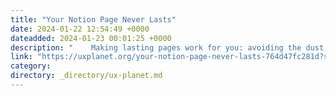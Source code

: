 ```yaml
---
title: "Your Notion Page Never Lasts"
date: 2024-01-22 12:54:49 +0000
dateadded: 2024-01-23 00:01:25 +0000
description: "    Making lasting pages work for you: avoiding the dust to settle.  Continue reading on UX Planet »  "
link: "https://uxplanet.org/your-notion-page-never-lasts-764d47fc281d?source=rss----819cc2aaeee0---4"
category:
directory: _directory/ux-planet.md
---
```

